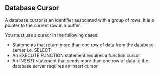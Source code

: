 ## Database Cursor

A database cursor is an identifier associated with a group of rows. It is a pointer to the current row in a buffer.

You must use a cursor in the following cases:

- Statements that return more than one row of data from the database server i.e. SELECT
- An EXECUTE FUNCTION statement requires a function cursor
- An INSERT statement that sends more than one row of data to the database server requires an insert cursor
